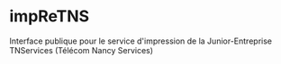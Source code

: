 # impReTNS

Interface publique pour le service d'impression de la Junior-Entreprise TNServices (Télécom Nancy Services)
